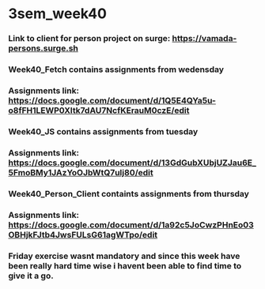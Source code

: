 # 3sem_week40

### Link to client for person project on surge: https://vamada-persons.surge.sh

### Week40_Fetch contains assignments from wedensday 
### Assignments link: https://docs.google.com/document/d/1Q5E4QYa5u-o8fFH1LEWP0XItk7dAU7NcfKErauM0czE/edit

### Week40_JS contains assignments from tuesday
### Assignments link: https://docs.google.com/document/d/13GdGubXUbjUZJau6E_5FmoBMy1JAzYoOJbWtQ7ulj80/edit

### Week40_Person_Client containts assignments from thursday
### Assignments link: https://docs.google.com/document/d/1a92c5JoCwzPHnEo03OBHjkFJtb4JwsFULsG61agWTpo/edit

### Friday exercise wasnt mandatory and since this week have been really hard time wise i havent been able to find time to give it a go.
